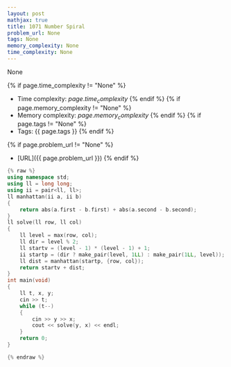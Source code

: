 ```yaml
---
layout: post
mathjax: true
title: 1071 Number Spiral
problem_url: None
tags: None
memory_complexity: None
time_complexity: None
---
```


None


{% if page.time_complexity != "None" %}
- Time complexity: ${{ page.time_complexity }}$
{% endif %}
{% if page.memory_complexity != "None" %}
- Memory complexity: ${{ page.memory_complexity }}$
{% endif %}
{% if page.tags != "None" %}
- Tags: {{ page.tags }}
{% endif %}

{% if page.problem_url != "None" %}
- [URL]({{ page.problem_url }})
{% endif %}

```cpp
{% raw %}
using namespace std;
using ll = long long;
using ii = pair<ll, ll>;
ll manhattan(ii a, ii b)
{
    return abs(a.first - b.first) + abs(a.second - b.second);
}
ll solve(ll row, ll col)
{
    ll level = max(row, col);
    ll dir = level % 2;
    ll startv = (level - 1) * (level - 1) + 1;
    ii startp = (dir ? make_pair(level, 1LL) : make_pair(1LL, level));
    ll dist = manhattan(startp, {row, col});
    return startv + dist;
}
int main(void)
{
    ll t, x, y;
    cin >> t;
    while (t--)
    {
        cin >> y >> x;
        cout << solve(y, x) << endl;
    }
    return 0;
}

{% endraw %}
```